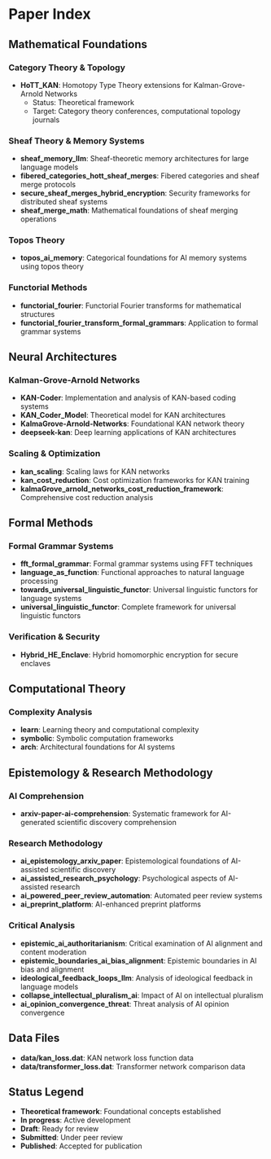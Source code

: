 # Paper Index

## Mathematical Foundations

### Category Theory & Topology
- **HoTT_KAN**: Homotopy Type Theory extensions for Kalman-Grove-Arnold Networks
  - Status: Theoretical framework
  - Target: Category theory conferences, computational topology journals

### Sheaf Theory & Memory Systems
- **sheaf_memory_llm**: Sheaf-theoretic memory architectures for large language models
- **fibered_categories_hott_sheaf_merges**: Fibered categories and sheaf merge protocols
- **secure_sheaf_merges_hybrid_encryption**: Security frameworks for distributed sheaf systems
- **sheaf_merge_math**: Mathematical foundations of sheaf merging operations

### Topos Theory
- **topos_ai_memory**: Categorical foundations for AI memory systems using topos theory

### Functorial Methods
- **functorial_fourier**: Functorial Fourier transforms for mathematical structures
- **functorial_fourier_transform_formal_grammars**: Application to formal grammar systems

## Neural Architectures

### Kalman-Grove-Arnold Networks
- **KAN-Coder**: Implementation and analysis of KAN-based coding systems
- **KAN_Coder_Model**: Theoretical model for KAN architectures
- **KalmaGrove-Arnold-Networks**: Foundational KAN network theory
- **deepseek-kan**: Deep learning applications of KAN architectures

### Scaling & Optimization
- **kan_scaling**: Scaling laws for KAN networks
- **kan_cost_reduction**: Cost optimization frameworks for KAN training
- **kalmaGrove_arnold_networks_cost_reduction_framework**: Comprehensive cost reduction analysis

## Formal Methods

### Formal Grammar Systems
- **fft_formal_grammar**: Formal grammar systems using FFT techniques
- **language_as_function**: Functional approaches to natural language processing
- **towards_universal_linguistic_functor**: Universal linguistic functors for language systems
- **universal_linguistic_functor**: Complete framework for universal linguistic functors

### Verification & Security
- **Hybrid_HE_Enclave**: Hybrid homomorphic encryption for secure enclaves

## Computational Theory

### Complexity Analysis
- **learn**: Learning theory and computational complexity
- **symbolic**: Symbolic computation frameworks
- **arch**: Architectural foundations for AI systems

## Epistemology & Research Methodology

### AI Comprehension
- **arxiv-paper-ai-comprehension**: Systematic framework for AI-generated scientific discovery comprehension

### Research Methodology
- **ai_epistemology_arxiv_paper**: Epistemological foundations of AI-assisted scientific discovery
- **ai_assisted_research_psychology**: Psychological aspects of AI-assisted research
- **ai_powered_peer_review_automation**: Automated peer review systems
- **ai_preprint_platform**: AI-enhanced preprint platforms

### Critical Analysis
- **epistemic_ai_authoritarianism**: Critical examination of AI alignment and content moderation
- **epistemic_boundaries_ai_bias_alignment**: Epistemic boundaries in AI bias and alignment
- **ideological_feedback_loops_llm**: Analysis of ideological feedback in language models
- **collapse_intellectual_pluralism_ai**: Impact of AI on intellectual pluralism
- **ai_opinion_convergence_threat**: Threat analysis of AI opinion convergence

## Data Files

- **data/kan_loss.dat**: KAN network loss function data
- **data/transformer_loss.dat**: Transformer network comparison data

## Status Legend

- **Theoretical framework**: Foundational concepts established
- **In progress**: Active development
- **Draft**: Ready for review
- **Submitted**: Under peer review
- **Published**: Accepted for publication